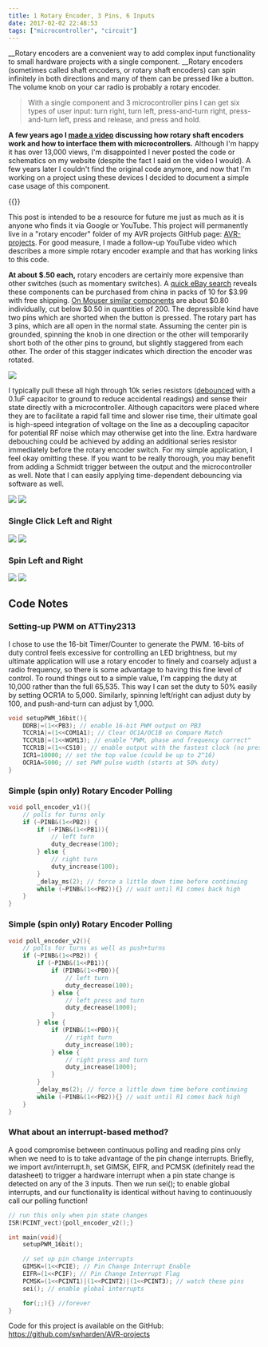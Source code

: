 ```yaml
---
title: 1 Rotary Encoder, 3 Pins, 6 Inputs
date: 2017-02-02 22:48:53
tags: ["microcontroller", "circuit"]
---
```




__Rotary encoders are a convenient way to add complex input functionality to small hardware projects with a single component. __Rotary encoders (sometimes called shaft encoders, or rotary shaft encoders) can spin infinitely in both directions and many of them can be pressed like a button. The volume knob on your car radio is probably a rotary encoder.

> With a single component and 3 microcontroller pins I can get six types of user input: turn right, turn left, press-and-turn right, press-and-turn left, press and release, and press and hold.

__A few years ago I [made a video](https://www.youtube.com/watch?v=DREGVc00FY8) discussing how rotary shaft encoders work and how to interface them with microcontrollers.__ Although I'm happy it has over 13,000 views, I'm disappointed I never posted the code or schematics on my website (despite the fact I said on the video I would). A few years later I couldn't find the original code anymore, and now that I'm working on a project using these devices I decided to document a simple case usage of this component.

{{<youtube ZGIQm1tDnRw>}}

This post is intended to be a resource for future me just as much as it is anyone who finds it via Google or YouTube. This project will permanently live in a "rotary encoder" folder of my AVR projects GitHub page: [AVR-projects](https://github.com/swharden/AVR-projects). For good measure, I made a follow-up YouTube video which describes a more simple rotary encoder example and that has working links to this code.

__At about $.50 each,__ rotary encoders are certainly more expensive than other switches (such as momentary switches). A [quick eBay search](http://www.ebay.com/sch/?_nkw=rotary+encoder+10pcs) reveals these components can be purchased from china in packs of 10 for $3.99 with free shipping. [On Mouser similar components](http://www.mouser.com/ProductDetail/BI-Technologies-TT-Electronics/EN12-HN22AF25) are about $0.80 individually, cut below $0.50 in quantities of 200. The depressible kind have two pins which are shorted when the button is pressed. The rotary part has 3 pins, which are all open in the normal state. Assuming the center pin is grounded, spinning the knob in one direction or the other will temporarily short both of the other pins to ground, but slightly staggered from each other. The order of this stagger indicates which direction the encoder was rotated.

<div class="text-center">

![](https://swharden.com/static/2017/02/02/schematic.png)

</div>

I typically pull these all high through 10k series resistors ([debounced](http://www.labbookpages.co.uk/electronics/debounce.html) with a 0.1uF capacitor to ground to reduce accidental readings) and sense their state directly with a microcontroller. Although capacitors were placed where they are to facilitate a rapid fall time and slower rise time, their ultimate goal is high-speed integration of voltage on the line as a decoupling capacitor for potential RF noise which may otherwise get into the line. Extra hardware debouching could be achieved by adding an additional series resistor immediately before the rotary encoder switch. For my simple application, I feel okay omitting these. If you want to be really thorough, you may benefit from adding a Schmidt trigger between the output and the microcontroller as well. Note that I can easily applying time-dependent debouncing via software as well.

<div class="text-center img-border">

![](https://swharden.com/static/2017/02/02/scope.jpeg)
![](https://swharden.com/static/2017/02/02/704.jpg)

</div>

### Single Click Left and Right

<div class="text-center img-border">

![](https://swharden.com/static/2017/02/02/left.png)
![](https://swharden.com/static/2017/02/02/right.png)

</div>

### Spin Left and Right

<div class="text-center img-border">

![](https://swharden.com/static/2017/02/02/fastLeft.png)
![](https://swharden.com/static/2017/02/02/fastRight.png)

</div>

## Code Notes

### Setting-up PWM on ATTiny2313

I chose to use the 16-bit Timer/Counter to generate the PWM. 16-bits of duty control feels excessive for controlling an LED brightness, but my ultimate application will use a rotary encoder to finely and coarsely adjust a radio frequency, so there is some advantage to having this fine level of control. To round things out to a simple value, I'm capping the duty at 10,000 rather than the full 65,535. This way I can set the duty to 50% easily by setting OCR1A to 5,000. Similarly, spinning left/right can adjust duty by 100, and push-and-turn can adjust by 1,000.

```c
void setupPWM_16bit(){
    DDRB|=(1<<PB3); // enable 16-bit PWM output on PB3
    TCCR1A|=(1<<COM1A1); // Clear OC1A/OC1B on Compare Match
    TCCR1B|=(1<<WGM13); // enable "PWM, phase and frequency correct"
    TCCR1B|=(1<<CS10); // enable output with the fastest clock (no prescaling)
    ICR1=10000; // set the top value (could be up to 2^16)
    OCR1A=5000; // set PWM pulse width (starts at 50% duty)
}
```

### Simple (spin only) Rotary Encoder Polling

```c
void poll_encoder_v1(){
    // polls for turns only
    if (~PINB&(1<<PB2)) {
        if (~PINB&(1<<PB1)){
            // left turn
            duty_decrease(100);
        } else {
            // right turn
            duty_increase(100);
        }
        _delay_ms(2); // force a little down time before continuing
        while (~PINB&(1<<PB2)){} // wait until R1 comes back high
    }
}
```

### Simple (spin only) Rotary Encoder Polling

```c
void poll_encoder_v2(){
    // polls for turns as well as push+turns
    if (~PINB&(1<<PB2)) {
        if (~PINB&(1<<PB1)){
            if (PINB&(1<<PB0)){
                // left turn
                duty_decrease(100);
            } else {
                // left press and turn
                duty_decrease(1000);
            }
        } else {
            if (PINB&(1<<PB0)){
                // right turn
                duty_increase(100);
            } else {
                // right press and turn
                duty_increase(1000);
            }
        }
        _delay_ms(2); // force a little down time before continuing
        while (~PINB&(1<<PB2)){} // wait until R1 comes back high
    }
}
```

### What about an interrupt-based method?

A good compromise between continuous polling and reading pins only when we need to is to take advantage of the pin change interrupts. Briefly, we import avr/interrupt.h, set GIMSK, EIFR, and PCMSK (definitely read the datasheet) to trigger a hardware interrupt when a pin state change is detected on any of the 3 inputs. Then we run sei(); to enable global interrupts, and our functionality is identical without having to continuously call our polling function!

```c
// run this only when pin state changes
ISR(PCINT_vect){poll_encoder_v2();}

int main(void){
    setupPWM_16bit();

    // set up pin change interrupts
    GIMSK=(1<<PCIE); // Pin Change Interrupt Enable
    EIFR=(1<<PCIF); // Pin Change Interrupt Flag
    PCMSK=(1<<PCINT1)|(1<<PCINT2)|(1<<PCINT3); // watch these pins
    sei(); // enable global interrupts

    for(;;){} //forever
}
```

Code for this project is available on the GitHub: https://github.com/swharden/AVR-projects